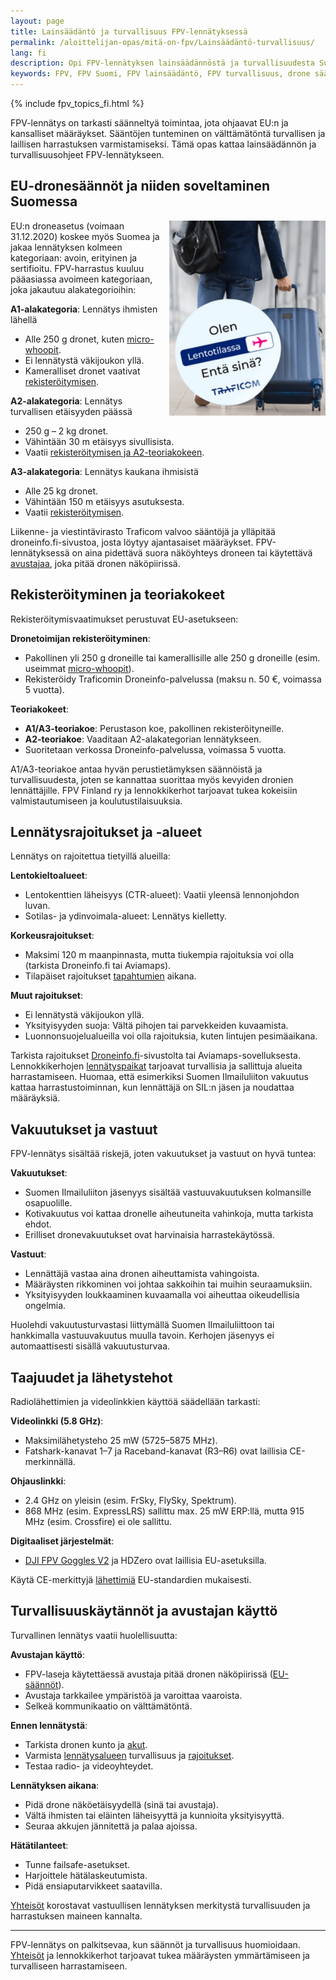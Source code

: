 ```yaml
---
layout: page
title: Lainsäädäntö ja turvallisuus FPV-lennätyksessä
permalink: /aloittelijan-opas/mitä-on-fpv/Lainsäädäntö-turvallisuus/
lang: fi
description: Opi FPV-lennätyksen lainsäädännöstä ja turvallisuudesta Suomessa.
keywords: FPV, FPV Suomi, FPV lainsäädäntö, FPV turvallisuus, drone säännöt Suomi, Traficom, droneinfo
---
```

{% include fpv_topics_fi.html %}

FPV-lennätys on tarkasti säänneltyä toimintaa, jota ohjaavat EU:n ja kansalliset määräykset. Sääntöjen tunteminen on välttämätöntä turvallisen ja laillisen harrastuksen varmistamiseksi. Tämä opas kattaa lainsäädännön ja turvallisuusohjeet FPV-lennätykseen.

## EU-dronesäännöt ja niiden soveltaminen Suomessa
<a id="eu-dronesäännöt-ja-niiden-soveltaminen-suomessa"></a>

<img src="/images/Pääviesti-1-1080x1350-FI-tarra.png" alt="FPV-lennokki" style="float: right; width: 250px; margin-left: 15px;" />
EU:n droneasetus (voimaan 31.12.2020) koskee myös Suomea ja jakaa lennätyksen kolmeen kategoriaan: avoin, erityinen ja sertifioitu. FPV-harrastus kuuluu pääasiassa avoimeen kategoriaan, joka jakautuu alakategorioihin:

**A1-alakategoria**: Lennätys ihmisten lähellä

- Alle 250 g dronet, kuten [micro-whoopit](/aloittelijan-opas/mitä-on-fpv/tyypit-käyttötarkoitukset/#micro-whoop-ja-sisälennätys-suomen-olosuhteissa).
- Ei lennätystä väkijoukon yllä.
- Kameralliset dronet vaativat [rekisteröitymisen](#rekisteröityminen-ja-teoriakokeet).

**A2-alakategoria**: Lennätys turvallisen etäisyyden päässä

- 250 g – 2 kg dronet.
- Vähintään 30 m etäisyys sivullisista.
- Vaatii [rekisteröitymisen ja A2-teoriakokeen](#rekisteröityminen-ja-teoriakokeet).

**A3-alakategoria**: Lennätys kaukana ihmisistä

- Alle 25 kg dronet.
- Vähintään 150 m etäisyys asutuksesta.
- Vaatii [rekisteröitymisen](#rekisteröityminen-ja-teoriakokeet).

Liikenne- ja viestintävirasto Traficom valvoo sääntöjä ja ylläpitää droneinfo.fi-sivustoa, josta löytyy ajantasaiset määräykset. FPV-lennätyksessä on aina pidettävä suora näköyhteys droneen tai käytettävä [avustajaa](#turvallisuuskäytännöt-ja-avustajan-käyttö), joka pitää dronen näköpiirissä.

## Rekisteröityminen ja teoriakokeet

Rekisteröitymisvaatimukset perustuvat EU-asetukseen:

**Dronetoimijan rekisteröityminen**:

- Pakollinen yli 250 g droneille tai kamerallisille alle 250 g droneille (esim. useimmat [micro-whoopit](/aloittelijan-opas/mitä-on-fpv/tyypit-käyttötarkoitukset/#micro-whoop-ja-sisälennätys-suomen-olosuhteissa)).
- Rekisteröidy Traficomin Droneinfo-palvelussa (maksu n. 50 €, voimassa 5 vuotta).

**Teoriakokeet**:

- **A1/A3-teoriakoe**: Perustason koe, pakollinen rekisteröityneille.
- **A2-teoriakoe**: Vaaditaan A2-alakategorian lennätykseen.
- Suoritetaan verkossa Droneinfo-palvelussa, voimassa 5 vuotta.

A1/A3-teoriakoe antaa hyvän perustietämyksen säännöistä ja turvallisuudesta, joten se kannattaa suorittaa myös kevyiden dronien lennättäjille. FPV Finland ry ja lennokkikerhot tarjoavat tukea kokeisiin valmistautumiseen ja koulutustilaisuuksia.

## Lennätysrajoitukset ja -alueet
<a id="lennätysrajoitukset-ja-alueet"></a>

Lennätys on rajoitettua tietyillä alueilla:

**Lentokieltoalueet**:

- Lentokenttien läheisyys (CTR-alueet): Vaatii yleensä lennonjohdon luvan.
- Sotilas- ja ydinvoimala-alueet: Lennätys kielletty.

**Korkeusrajoitukset**:

- Maksimi 120 m maanpinnasta, mutta tiukempia rajoituksia voi olla (tarkista Droneinfo.fi tai Aviamaps).
- Tilapäiset rajoitukset [tapahtumien](/aloittelijan-opas/mitä-on-fpv/lennätyspaikat-tapahtumat/) aikana.

**Muut rajoitukset**:

- Ei lennätystä väkijoukon yllä.
- Yksityisyyden suoja: Vältä pihojen tai parvekkeiden kuvaamista.
- Luonnonsuojelualueilla voi olla rajoituksia, kuten lintujen pesimäaikana.

Tarkista rajoitukset [Droneinfo.fi](https://www.droneinfo.fi)-sivustolta tai Aviamaps-sovelluksesta. Lennokkikerhojen [lennätyspaikat](/aloittelijan-opas/mitä-on-fpv/lennätyspaikat-tapahtumat/#viralliset-lennokkikentät-ja-fpv-radat-eri-puolilla-suomea) tarjoavat turvallisia ja sallittuja alueita harrastamiseen. Huomaa, että esimerkiksi Suomen Ilmailuliiton vakuutus kattaa harrastustoiminnan, kun lennättäjä on SIL:n jäsen ja noudattaa määräyksiä.


## Vakuutukset ja vastuut

FPV-lennätys sisältää riskejä, joten vakuutukset ja vastuut on hyvä tuntea:

**Vakuutukset**:

- Suomen Ilmailuliiton jäsenyys sisältää vastuuvakuutuksen kolmansille osapuolille.
- Kotivakuutus voi kattaa dronelle aiheutuneita vahinkoja, mutta tarkista ehdot.
- Erilliset dronevakuutukset ovat harvinaisia harrastekäytössä.

**Vastuut**:

- Lennättäjä vastaa aina dronen aiheuttamista vahingoista.
- Määräysten rikkominen voi johtaa sakkoihin tai muihin seuraamuksiin.
- Yksityisyyden loukkaaminen kuvaamalla voi aiheuttaa oikeudellisia ongelmia.

Huolehdi vakuutusturvastasi liittymällä Suomen Ilmailuliittoon tai hankkimalla vastuuvakuutus muulla tavoin. Kerhojen jäsenyys ei automaattisesti sisällä vakuutusturvaa.

## Taajuudet ja lähetystehot

Radiolähettimien ja videolinkkien käyttöä säädellään tarkasti:

**Videolinkki (5.8 GHz)**:

- Maksimilähetysteho 25 mW (5725–5875 MHz).
- Fatshark-kanavat 1–7 ja Raceband-kanavat (R3–R6) ovat laillisia CE-merkinnällä.

**Ohjauslinkki**:

- 2.4 GHz on yleisin (esim. FrSky, FlySky, Spektrum).
- 868 MHz (esim. ExpressLRS) sallittu max. 25 mW ERP:llä, mutta 915 MHz (esim. Crossfire) ei ole sallittu.

**Digitaaliset järjestelmät**:

- [DJI FPV Goggles V2](/aloittelijan-opas/mitä-on-fpv/laitteet-tarvikkeet/#aloittelijan-perusvarusteet-drone-lasit-radio-ohjain) ja HDZero ovat laillisia EU-asetuksilla.

Käytä CE-merkittyjä [lähettimiä](/aloittelijan-opas/mitä-on-fpv/laitteet-tarvikkeet/#aloittelijan-perusvarusteet-drone-lasit-radio-ohjain) EU-standardien mukaisesti.

## Turvallisuuskäytännöt ja avustajan käyttö

Turvallinen lennätys vaatii huolellisuutta:

**Avustajan käyttö**:

- FPV-laseja käytettäessä avustaja pitää dronen näköpiirissä ([EU-säännöt](#eu-dronesäännöt-ja-niiden-soveltaminen-suomessa)).
- Avustaja tarkkailee ympäristöä ja varoittaa vaaroista.
- Selkeä kommunikaatio on välttämätöntä.

**Ennen lennätystä**:

- Tarkista dronen kunto ja [akut](/aloittelijan-opas/mitä-on-fpv/laitteet-tarvikkeet/#akut-ja-niiden-käsittely-suomen-olosuhteissa).
- Varmista [lennätysalueen](/aloittelijan-opas/mitä-on-fpv/lennätyspaikat-tapahtumat/) turvallisuus ja [rajoitukset](#lennätysrajoitukset-ja-alueet).
- Testaa radio- ja videoyhteydet.

**Lennätyksen aikana**:

- Pidä drone näköetäisyydellä (sinä tai avustaja).
- Vältä ihmisten tai eläinten läheisyyttä ja kunnioita yksityisyyttä.
- Seuraa akkujen jännitettä ja palaa ajoissa.

**Hätätilanteet**:

- Tunne failsafe-asetukset.
- Harjoittele hätälaskeutumista.
- Pidä ensiaputarvikkeet saatavilla.

[Yhteisöt](/aloittelijan-opas/mitä-on-fpv/yhteisöt-kulttuuri/) korostavat vastuullisen lennätyksen merkitystä turvallisuuden ja harrastuksen maineen kannalta.

---

FPV-lennätys on palkitsevaa, kun säännöt ja turvallisuus huomioidaan. [Yhteisöt](/aloittelijan-opas/mitä-on-fpv/yhteisöt-kulttuuri/) ja lennokkikerhot tarjoavat tukea määräysten ymmärtämiseen ja turvalliseen harrastamiseen.
